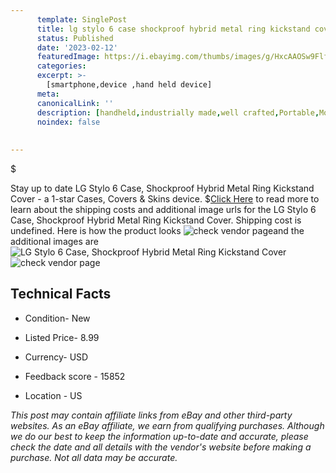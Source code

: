 ```yaml
---
      template: SinglePost
      title: lg stylo 6 case shockproof hybrid metal ring kickstand cover
      status: Published
      date: '2023-02-12'
      featuredImage: https://i.ebayimg.com/thumbs/images/g/HxcAAOSw9Flf3T0Q/s-l225.jpg
      categories: 
      excerpt: >-
        [smartphone,device ,hand held device]
      meta:
      canonicalLink: ''
      description: [handheld,industrially made,well crafted,Portable,Mobile,Compact,Convenient,Lightweight,Maneuverable,Man-portable,Miniature,Carriable,Hand-held,Light,Holdable,Transportable,Mobile device,Pocket-sized,On-the-go,Wireless,Cordless,Compact size,Convenient size, smartphone,device ,hand held device]
      noindex: false
      
        
---
```

$

Stay up to date LG Stylo 6 Case, Shockproof Hybrid Metal Ring Kickstand Cover - a 1-star Cases, Covers & Skins device.
$[Click Here](https://www.ebay.com/itm/133610475774?hash=item1f1bce10fe%3Ag%3AHxcAAOSw9Flf3T0Q&amdata=enc%3AAQAHAAAA4AAxG17QG2%2FNlmBLT0z26%2FJKma319zu0wZi7Qy%2F7uQ5uf49CNad%2BUTbdS0C3PRg%2ByLj%2FMLWj%2BOb6JJkhf9pLW2Uxb5tQlxZ2ktoUSZ83F%2FE7I4fAdSYnZBnnV50kMTFoKKoash71GLAanLczrX91AFE4pOvclEe2zAwDaHAKHyGJwZRKYlYVpLKZcTTwkc98VTKKFj9wMmCge81Go%2FWTQni30MlX%2BMYUeOdBBrGzx7xJ%2BO7vUvO324YXCVZkjjeHBD6ADeCtIC6nOcw2sepbeuRLyQamwMXWG1gjzHkGFUYT&mkevt=1&mkcid=1&mkrid=711-53200-19255-0&campid=%253CePNCampaignId%253E&customid=%253CreferenceId%253E&toolid=10049) to read more to learn about the shipping costs and additional image urls for the LG Stylo 6 Case, Shockproof Hybrid Metal Ring Kickstand Cover. Shipping cost is undefined. Here is how the product looks ![check vendor page](https://i.ebayimg.com/thumbs/images/g/HxcAAOSw9Flf3T0Q/s-l225.jpg)and the additional images are![LG Stylo 6 Case, Shockproof Hybrid Metal Ring Kickstand Cover](https://i.ebayimg.com/images/g/HxcAAOSw9Flf3T0Q/s-l1600.jpg)![check vendor page]()



 ## Technical Facts 



     
      

 - Condition- New 


      

 - Listed Price- 8.99 


      

 - Currency- USD 


      

 - Feedback score - 15852 


      

 - Location - US 


      
      

 *_This post may contain affiliate links from eBay and other third-party websites. As an eBay affiliate, we earn from qualifying purchases. Although we do our best to keep the information up-to-date and accurate, please check the date and all details with the vendor's website before making a purchase. Not all data may be accurate._*






